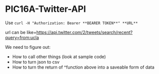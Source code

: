 # PIC16A-Twitter-API

Use `curl -H "Authorization: Bearer **BEARER TOKEN**" **URL**`

url can be like=https://api.twitter.com/2/tweets/search/recent?query=from:ucla

We need to figure out:
- How to call other things (look at sample code)
- How to turn json to csv
- How to turn the return of ^function above into a saveable form of data
